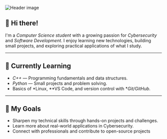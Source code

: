 ![Header image](https://raw.githubusercontent.com/jayrajroshan/jayrajroshan/master/Assets/GitHub_Header.jpg)
<!-- You can design your own header image using Canva: https://www.canva.com/join/celeriac-tread-jellyfish -->

## 👋 Hi there!

I'm a *Computer Science student* with a growing passion for *Cybersecurity* and *Software Development*. I enjoy learning new technologies, building small projects, and exploring practical applications of what I study.

---

## 🚀 Currently Learning

- *C++* — Programming fundamentals and data structures.
- *Python* — Small projects and problem solving.
- Basics of *Linux, **VS Code, and version control with **Git/GitHub*.

---

## 🎯 My Goals

- Sharpen my technical skills through hands-on projects and challenges.
- Learn more about real-world applications in Cybersecurity.
- Connect with professionals and contribute to open-source projects
